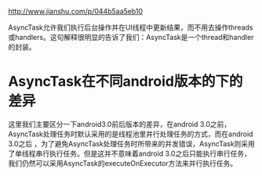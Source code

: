 http://www.jianshu.com/p/044b5aa5eb10

AsyncTask允许我们执行后台操作并在UI线程中更新结果，而不用去操作threads或handlers。这句解释很明显的告诉了我们：AsyncTask是一个thread和handler的封装。

# AsyncTask在不同android版本的下的差异

这里我们主要区分一下android3.0前后版本的差异，在android 3.0之前，AsyncTask处理任务时默认采用的是线程池里并行处理任务的方式，而在android 3.0之后 ，为了避免AsyncTask处理任务时所带来的并发错误，AsyncTask则采用了单线程串行执行任务。但是这并不意味着android 3.0之后只能执行串行任务，我们仍然可以采用AsyncTask的executeOnExecutor方法来并行执行任务。

